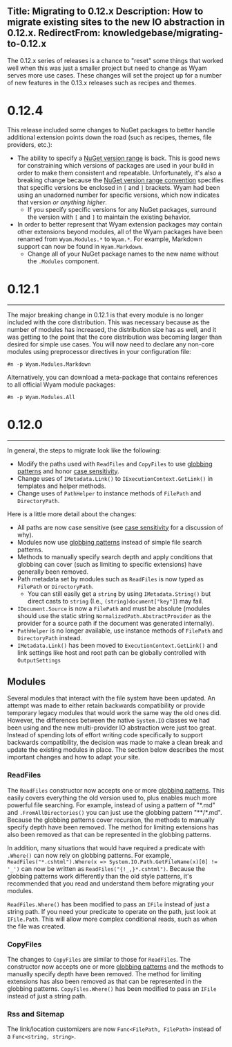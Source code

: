 Title: Migrating to 0.12.x
Description: How to migrate existing sites to the new IO abstraction in 0.12.x.
RedirectFrom: knowledgebase/migrating-to-0.12.x
---

The 0.12.x series of releases is a chance to "reset" some things that worked well when this was just a smaller project but need to change as Wyam serves more use cases. These changes will set the project up for a number of new features in the 0.13.x releases such as recipes and themes.

# <a name="0.12.4"></a>0.12.4

This release included some changes to NuGet packages to better handle additional extension points down the road (such as recipes, themes, file providers, etc.):
- The ability to specify a [NuGet version range](/docs/usage/configuration) is back. This is good news for constraining which versions of packages are used in your build in order to make them consistent and repeatable. Unfortunately, it's also a breaking change because the [NuGet version range convention](https://docs.nuget.org/create/versioning#specifying-version-ranges-in-.nuspec-files) specifies that specific versions be enclosed in `[` and `]` brackets. Wyam had been using an unadorned number for specific versions, which now indicates that version *or anything higher*.
  - If you specify specific versions for any NuGet packages, surround the version with `[` and `]` to maintain the existing behavior.
- In order to better represent that Wyam extension packages may contain other extensions beyond modules, all of the Wyam packages have been renamed from `Wyam.Modules.*` to `Wyam.*`. For example, Markdown support can now be found in `Wyam.Markdown`.
  - Change all of your NuGet package names to the new name without the `.Modules` component.

# <a name="0.12.1"></a>0.12.1
---

The major breaking change in 0.12.1 is that every module is no longer included with the core distribution. This was necessary because as the number of modules has increased, the distribution size has as well, and it was getting to the point that the core distribution was becoming larger than desired for simple use cases. You will now need to declare any non-core modules using preprocessor directives in your configuration file:

```
#n -p Wyam.Modules.Markdown
```

Alternatively, you can download a meta-package that contains references to all official Wyam module packages:

```
#n -p Wyam.Modules.All
```

# <a name="0.12.0"></a>0.12.0
---

In general, the steps to migrate look like the following:
- Modify the paths used with `ReadFiles` and `CopyFiles` to use [globbing patterns](/docs/concepts/io#globbing) and honor [case sensitivity](/docs/concepts/io#case-sensitivity).
- Change uses of `IMetadata.Link()` to `IExecutionContext.GetLink()` in templates and helper methods.
- Change uses of `PathHelper` to instance methods of `FilePath` and `DirectoryPath`.

Here is a little more detail about the changes:
- All paths are now case sensitive (see [case sensitivity](/docs/concepts/io#case-sensitivity) for a discussion of why).
- Modules now use [globbing patterns](/docs/concepts/io#globbing) instead of simple file search patterns.
- Methods to manually specify search depth and apply conditions that globbing can cover (such as limiting to specific extensions) have generally been removed.
- Path metadata set by modules such as `ReadFiles` is now typed as `FilePath` or `DirectoryPath`.
  - You can still easily get a `string` by using `IMetadata.String()` but direct casts to `string` (I.e., `(string)document["key"]`) may fail.
- `IDocument.Source` is now a `FilePath` and must be absolute (modules should use the static string `NormalizedPath.AbstractProvider` as the provider for a source path if the document was generated internally).
- `PathHelper` is no longer available, use instance methods of `FilePath` and `DirectoryPath` instead.
- `IMetadata.Link()` has been moved to `ExecutionContext.GetLink()` and link settings like host and root path can be globally controlled with `OutputSettings`

## Modules

Several modules that interact with the file system have been updated. An attempt was made to either retain backwards compatibility or provide temporary legacy modules that would work the same way the old ones did. However, the differences between the native `System.IO` classes we had been using and the new multi-provider IO abstraction were just too great. Instead of spending lots of effort writing code specifically to support backwards compatibility, the decision was made to make a clean break and update the existing modules in place. The section below describes the most important changes and how to adapt your site.

### ReadFiles

The `ReadFiles` constructor now accepts one or more [globbing patterns](/docs/concepts/io#globbing). This easily covers everything the old version used to, plus enables much more powerful file searching. For example, instead of using a pattern of "\*.md" and `.FromAllDirectories()` you can just use the globbing pattern "\*\*/\*.md". Because the globbing patterns cover recursion, the methods to manually specify depth have been removed. The method for limiting extensions has also been removed as that can be represented in the globbing patterns.

In addition, many situations that would have required a predicate with `.Where()` can now rely on globbing patterns. For example, `ReadFiles("*.cshtml").Where(x => System.IO.Path.GetFileName(x)[0] != '_')` can now be written as `ReadFiles("{!_,}*.cshtml")`. Because the globbing patterns work differently than the old style patterns, it's recommended that you read and understand them before migrating your modules.

`ReadFiles.Where()` has been modified to pass an `IFile` instead of just a string path. If you need your predicate to operate on the path, just look at `IFile.Path`. This will allow more complex conditional reads, such as when the file was created.

### CopyFiles

The changes to `CopyFiles` are similar to those for `ReadFiles`. The constructor now accepts one or more [globbing patterns](/docs/concepts/io#globbing) and the methods to manually specify depth have been removed. The method for limiting extensions has also been removed as that can be represented in the globbing patterns. `CopyFiles.Where()` has been modified to pass an `IFile` instead of just a string path.

### Rss and Sitemap

The link/location customizers are now `Func<FilePath, FilePath>` instead of a `Func<string, string>`.